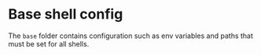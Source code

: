 # Base shell config
The `base` folder contains configuration such as env variables and paths that must be set for all shells.
